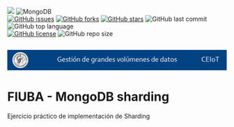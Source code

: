 
<link rel="stylesheet" href="https://use.fontawesome.com/releases/v5.15.2/css/all.css" integrity="sha384-vSIIfh2YWi9wW0r9iZe7RJPrKwp6bG+s9QZMoITbCckVJqGCCRhc+ccxNcdpHuYu" crossorigin="anonymous">

[<img src="https://img.shields.io/badge/Linkedin-kathesama-blue?style=for-the-badge&logo=linkedin">](https://www.linkedin.com/in/kathesama)
![MongoDB](https://img.shields.io/badge/-MongoDB-009900?logo=mongodb&logoColor=white&style=for-the-badge)
<br>
[![GitHub issues](https://img.shields.io/github/issues/kathemica/mongodb-sharding?style=plastic)](https://github.com/kathemica/mongodb-sharding/issues)
[![GitHub forks](https://img.shields.io/github/forks/kathemica/mongodb-sharding?style=plastic)](https://github.com/kathemica/mongodb-sharding/network)
[![GitHub stars](https://img.shields.io/github/stars/kathemica/mongodb-sharding?style=plastic)](https://github.com/kathemica/mongodb-sharding/stargazers)
![GitHub last commit](https://img.shields.io/github/last-commit/kathemica/mongodb-sharding?color=red&style=plastic)
![GitHub top language](https://img.shields.io/github/languages/top/kathemica/mongodb-sharding?style=plastic)
<br>
[![GitHub license](https://img.shields.io/github/license/kathemica/mongodb-sharding?style=plastic)](https://github.com/kathemica/mongodb-sharding/blob/main/LICENSE)
![GitHub repo size](https://img.shields.io/github/repo-size/kathemica/mongodb-sharding?style=plastic)
<br>

![header](assets/header.png)
---
# FIUBA - MongoDB sharding 

Ejercicio práctico de implementación de Sharding
